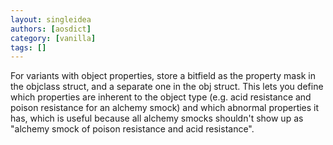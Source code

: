 ```yaml
---
layout: singleidea
authors: [aosdict]
category: [vanilla]
tags: []
---
```

For variants with object properties, store a bitfield as the property mask in the objclass struct, and a separate one in the obj struct. This lets you define which properties are inherent to the object type (e.g. acid resistance and poison resistance for an alchemy smock) and which abnormal properties it has, which is useful because all alchemy smocks shouldn't show up as "alchemy smock of poison resistance and acid resistance".

